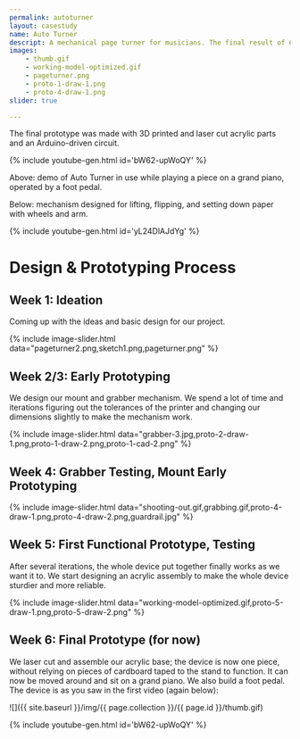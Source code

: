 ```yaml
---
permalink: autoturner
layout: casestudy
name: Auto Turner
descript: A mechanical page turner for musicians. The final result of Cooper Union's 6 week product design and prototyping Makerspace class in the Summer STEM 2018 program.
images:
    - thumb.gif
    - working-model-optimized.gif
    - pageturner.png
    - proto-1-draw-1.png
    - proto-4-draw-1.png
slider: true

---
```


The final prototype was made with 3D printed and laser cut acrylic parts and an Arduino-driven circuit.

{% include youtube-gen.html id='bW62-upWoQY' %}

Above: demo of Auto Turner in use while playing a piece on a grand piano, operated by a foot pedal.

Below: mechanism designed for lifting, flipping, and setting down paper with wheels and arm.

{% include youtube-gen.html id='yL24DlAJdYg' %}

<div class='divider'></div>

# Design & Prototyping Process

## Week 1: Ideation

Coming up with the ideas and basic design for our project.

{% include image-slider.html data="pageturner2.png,sketch1.png,pageturner.png" %}

## Week 2/3: Early Prototyping

We design our mount and grabber mechanism. We spend a lot of time and iterations figuring out the tolerances of the printer and changing our dimensions slightly to make the mechanism work.

{% include image-slider.html data="grabber-3.jpg,proto-2-draw-1.png,proto-1-draw-2.png,proto-1-cad-2.png" %}

## Week 4: Grabber Testing, Mount Early Prototyping

{% include image-slider.html data="shooting-out.gif,grabbing.gif,proto-4-draw-1.png,proto-4-draw-2.png,guardrail.jpg" %}

## Week 5: First Functional Prototype, Testing

After several iterations, the whole device put together finally works as we want it to. We start designing an acrylic assembly to make the whole device sturdier and more reliable.

{% include image-slider.html data="working-model-optimized.gif,proto-5-draw-1.png,proto-5-draw-2.png" %}


## Week 6: Final Prototype (for now)

We laser cut and assemble our acrylic base; the device is now one piece, without relying on pieces of cardboard taped to the stand to function. It can now be moved around and sit on a grand piano. We also build a foot pedal. The device is as you saw in the first video (again below):

![]({{ site.baseurl }}/img/{{ page.collection }}/{{ page.id }}/thumb.gif)

{% include youtube-gen.html id='bW62-upWoQY' %}

<!-- CODE FOR IMAGE SLIDERS - AUTOMATICALLY ADD EVENTUALLY? other than just being extraneous code should have no side effects on pages where it's not needed -->